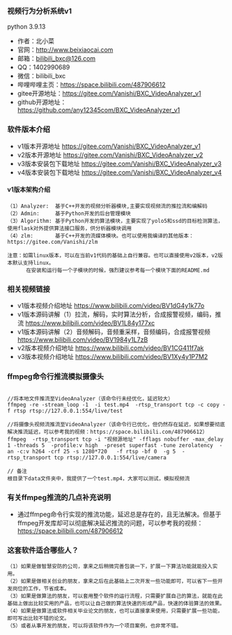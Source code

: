 ### 视频行为分析系统v1

python 3.9.13  



* 作者：北小菜 
* 官网：http://www.beixiaocai.com
* 邮箱：bilibili_bxc@126.com
* QQ：1402990689
* 微信：bilibili_bxc
* 哔哩哔哩主页：https://space.bilibili.com/487906612
* gitee开源地址：https://gitee.com/Vanishi/BXC_VideoAnalyzer_v1
* github开源地址：https://github.com/any12345com/BXC_VideoAnalyzer_v1

### 软件版本介绍
* v1版本开源地址 https://gitee.com/Vanishi/BXC_VideoAnalyzer_v1
* v2版本开源地址 https://gitee.com/Vanishi/BXC_VideoAnalyzer_v2
* v3版本安装包下载地址 https://gitee.com/Vanishi/BXC_VideoAnalyzer_v3
* v4版本安装包下载地址 https://gitee.com/Vanishi/BXC_VideoAnalyzer_v4

#### v1版本架构介绍
~~~
（1）Analyzer:  基于C++开发的视频分析器模块,主要实现视频流的推拉流和编解码
（2）Admin:     基于Python开发的后台管理模块
（3）Algorithm: 基于Python开发的算法模块，主要实现了yolo5和ssd的目标检测算法，使用flask对外提供算法接口服务，供分析器模块调用
（4）zlm:       基于C++开发的流媒体模块。也可以使用我编译的其他版本：https://gitee.com/Vanishi/zlm				

注意：如需linux版本，可以在当前v1代码的基础上自行兼容。也可以直接使用v2版本，v2版本默认支持linux。
	  在安装和运行每一个子模块的时候，强烈建议参考每一个模块下面的README.md
~~~

### 相关视频链接
* v1版本视频介绍地址 https://www.bilibili.com/video/BV1dG4y1k77o
* v1版本源码讲解（1）拉流，解码，实时算法分析，合成报警视频，编码，推流 https://www.bilibili.com/video/BV1L84y177xc
* v1版本源码讲解（2）音频解码，音频重采样，音频编码，合成报警视频 https://www.bilibili.com/video/BV1984y1L7zB
* v2版本视频介绍地址 https://www.bilibili.com/video/BV1CG411f7ak
* v3版本视频介绍地址 https://www.bilibili.com/video/BV1Xy4y1P7M2

### ffmpeg命令行推流模拟摄像头

~~~

//将本地文件推流至VideoAnalyzer（该命令行未经优化，延迟较大）
ffmpeg -re -stream_loop -1  -i test.mp4  -rtsp_transport tcp -c copy -f rtsp rtsp://127.0.0.1:554/live/test

//将摄像头视频流推流至VideoAnalyzer（该命令行已优化，但仍然存在延迟，如果想要彻底解决推流延迟，可以参考我的视频：https://space.bilibili.com/487906612）
ffmpeg  -rtsp_transport tcp -i "视频源地址" -fflags nobuffer -max_delay 1 -threads 5  -profile:v high  -preset superfast -tune zerolatency  -an -c:v h264 -crf 25 -s 1280*720   -f rtsp -bf 0  -g 5  -rtsp_transport tcp rtsp://127.0.0.1:554/live/camera

// 备注
根目录下data文件夹中，我提供了一个test.mp4，大家可以测试，模拟视频流

~~~

### 有关ffmpeg推流的几点补充说明

* 通过ffmpeg命令行实现的推流功能，延迟总是存在的，且无法解决。但基于ffmpeg开发库却可以彻底解决延迟推流的问题，可以参考我的视频：https://space.bilibili.com/487906612


### 这套软件适合哪些人？

~~~
（1）如果是做智慧安防的公司，拿来之后稍微完善包装一下，扩展一下算法功能就能投入实用。
（2）如果是做相关创业的朋友，拿来之后在此基础上二次开发一些功能即可，可以省下一些开发岗位的工作，节省成本。
（3）如果是做算法的朋友，可以套用整个软件的运行流程，只需要扩展自己的算法，就能在此基础上做出比较实用的产品，也可以让自己做的算法快速的形成产品，快速的体验算法的效果。
（4）如果是做算法或软件相关毕业论文的朋友，也可以直接拿来使用，只需要扩展一些功能，即可写出比较不错的论文。
（5）或者从事开发的朋友，可以将该软件作为一个项目案例，也非常不错。

~~~



